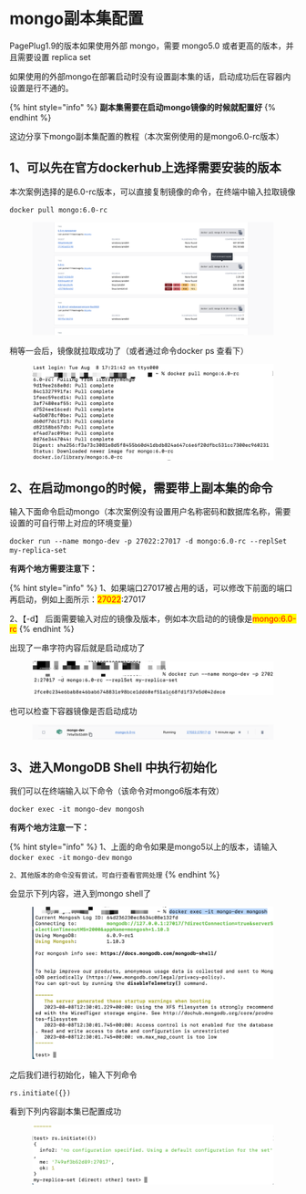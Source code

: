 # mongo副本集配置

PagePlug1.9的版本如果使用外部 mongo，需要 mongo5.0 或者更高的版本，并且需要设置 replica set



如果使用的外部mongo在部署启动时没有设置副本集的话，启动成功后在容器内设置是行不通的。

{% hint style="info" %}
**副本集需要在启动mongo镜像的时候就配置好**
{% endhint %}



这边分享下mongo副本集配置的教程（本次案例使用的是mongo6.0-rc版本）



## 1、可以先在官方dockerhub上选择需要安装的版本

本次案例选择的是6.0-rc版本，可以直接复制镜像的命令，在终端中输入拉取镜像

```
docker pull mongo:6.0-rc
```

<figure><img src="../../.gitbook/assets/image (1).png" alt=""><figcaption></figcaption></figure>

稍等一会后，镜像就拉取成功了（或者通过命令docker ps 查看下）

<figure><img src="../../.gitbook/assets/image (2).png" alt=""><figcaption></figcaption></figure>

## 2、在启动mongo的时候，需要带上副本集的命令

输入下面命令启动mongo（本次案例没有设置用户名称密码和数据库名称，需要设置的可自行带上对应的环境变量）

```
docker run --name mongo-dev -p 27022:27017 -d mongo:6.0-rc --replSet my-replica-set
```

**有两个地方需要注意下：**

{% hint style="info" %}
1、如果端口27017被占用的话，可以修改下前面的端口再启动，例如上面所示：<mark style="color:red;">27022</mark>:27017

2、【-d】 后面需要输入对应的镜像及版本，例如本次启动的的镜像是<mark style="color:red;">mongo:6.0-rc</mark>
{% endhint %}

出现了一串字符内容后就是启动成功了

<figure><img src="../../.gitbook/assets/image (3).png" alt=""><figcaption></figcaption></figure>

也可以检查下容器镜像是否启动成功

<figure><img src="../../.gitbook/assets/image (211).png" alt=""><figcaption></figcaption></figure>

## 3、进入MongoDB Shell 中执行初始化

我们可以在终端输入以下命令（该命令对mongo6版本有效）

```
docker exec -it mongo-dev mongosh
```

**有两个地方注意一下：**

{% hint style="info" %}
1、上面的命令如果是mongo5以上的版本，请输入`docker exec -it` `mongo-dev` `mongo`

`2、其他版本的命令没有尝试，可自行查看官网处理`
{% endhint %}

会显示下列内容，进入到mongo shell了

<figure><img src="../../.gitbook/assets/image.png" alt=""><figcaption></figcaption></figure>

之后我们进行初始化，输入下列命令

```
rs.initiate({})
```

看到下列内容副本集已配置成功

<figure><img src="../../.gitbook/assets/image (212).png" alt=""><figcaption></figcaption></figure>
